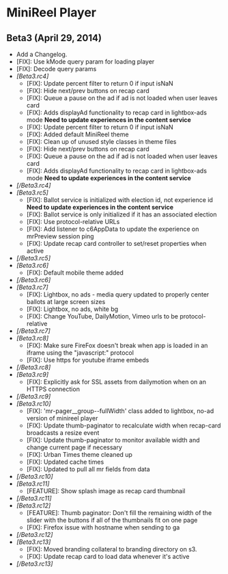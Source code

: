 # MiniReel Player

## Beta3 (April 29, 2014)
* Add a Changelog.
* [FIX]: Use kMode query param for loading player
* [FIX]: Decode query params
* *[Beta3.rc4]*
  * [FIX]: Update percent filter to return 0 if input isNaN
  * [FIX]: Hide next/prev buttons on recap card
  * [FIX]: Queue a pause on the ad if ad is not loaded when user leaves card
  * [FIX]: Adds displayAd functionality to recap card in lightbox-ads mode **Need to update experiences in the content service**
  * [FIX]: Update percent filter to return 0 if input isNaN
  * [FIX]: Added default MiniReel theme
  * [FIX]: Clean up of unused style classes in theme files
  * [FIX]: Hide next/prev buttons on recap card
  * [FIX]: Queue a pause on the ad if ad is not loaded when user leaves card
  * [FIX]: Adds displayAd functionality to recap card in lightbox-ads mode **Need to update experiences in the content service**
* *[/Beta3.rc4]*
* *[Beta3.rc5]*
  * [FIX]: Ballot service is initialized with election id, not
    experience id **Need to update experiences in the content service**
  * [FIX]: Ballot service is only initialized if it has an associated
    election
  * [FIX]: Use protocol-relative URLs
  * [FIX]: Add listener to c6AppData to update the experience on mrPreview session ping
  * [FIX]: Update recap card controller to set/reset properties when active
* *[/Beta3.rc5]*
* *[Beta3.rc6]*
  * [FIX]: Default mobile theme added
* *[/Beta3.rc6]*
* *[Beta3.rc7]*
  * [FIX]: Lightbox, no ads - media query updated to properly center ballots at large screen sizes
  * [FIX]: Lightbox, no ads, white bg
  * [FIX]: Change YouTube, DailyMotion, Vimeo urls to be protocol-relative
* *[/Beta3.rc7]*
* *[Beta3.rc8]*
  * [FIX]: Make sure FireFox doesn't break when app is loaded in an
    iframe using the "javascript:" protocol
  * [FIX]: Use https for youtube iframe embeds
* *[/Beta3.rc8]*
* *[Beta3.rc9]*
  * [FIX]: Explicitly ask for SSL assets from dailymotion when on an
    HTTPS connection
* *[/Beta3.rc9]*
* *[Beta3.rc10]*
  * [FIX]: 'mr-pager__group--fullWidth' class added to lightbox, no-ad version of minireel player
  * [FIX]: Update thumb-paginator to recalculate width when recap-card broadcasts a resize event
  * [FIX]: Update thumb-paginator to monitor available width and change current page if necessary
  * [FIX]: Urban Times theme cleaned up
  * [FIX]: Updated cache times
  * [FIX]: Updated to pull all mr fields from data
* *[/Beta3.rc10]*
* *[Beta3.rc11]*
  * [FEATURE]: Show splash image as recap card thumbnail
* *[/Beta3.rc11]*
* *[Beta3.rc12]*
  * [FEATURE]: Thumb paginator: Don't fill the remaining width of the slider with
    the buttons if all of the thumbnails fit on one page
  * [FIX]: Firefox issue with hostname when sending to ga
* *[/Beta3.rc12]*
* *[Beta3.rc13]*
  * [FIX]: Moved branding collateral to branding directory on s3.
  * [FIX]: Update recap card to load data whenever it's active
* *[/Beta3.rc13]*
